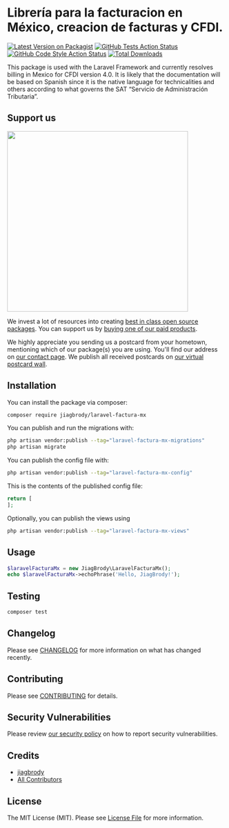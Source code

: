 # Librería para la facturacion en México, creacion de facturas y CFDI.

[![Latest Version on Packagist](https://img.shields.io/packagist/v/jiagbrody/laravel-factura-mx.svg?style=flat-square)](https://packagist.org/packages/jiagbrody/laravel-factura-mx)
[![GitHub Tests Action Status](https://img.shields.io/github/actions/workflow/status/jiagbrody/laravel-factura-mx/run-tests.yml?branch=main&label=tests&style=flat-square)](https://github.com/jiagbrody/laravel-factura-mx/actions?query=workflow%3Arun-tests+branch%3Amain)
[![GitHub Code Style Action Status](https://img.shields.io/github/actions/workflow/status/jiagbrody/laravel-factura-mx/fix-php-code-style-issues.yml?branch=main&label=code%20style&style=flat-square)](https://github.com/jiagbrody/laravel-factura-mx/actions?query=workflow%3A"Fix+PHP+code+style+issues"+branch%3Amain)
[![Total Downloads](https://img.shields.io/packagist/dt/jiagbrody/laravel-factura-mx.svg?style=flat-square)](https://packagist.org/packages/jiagbrody/laravel-factura-mx)

This package is used with the Laravel Framework and currently resolves billing in Mexico for CFDI version 4.0. It is likely that the documentation will be based on Spanish since it is the native language for technicalities and others according to what governs the SAT “Servicio de Administración Tributaria”.

## Support us

[<img src="https://github-ads.s3.eu-central-1.amazonaws.com/laravel-factura-mx.jpg?t=1" width="419px" />](https://spatie.be/github-ad-click/laravel-factura-mx)

We invest a lot of resources into creating [best in class open source packages](https://spatie.be/open-source). You can support us by [buying one of our paid products](https://spatie.be/open-source/support-us).

We highly appreciate you sending us a postcard from your hometown, mentioning which of our package(s) you are using. You'll find our address on [our contact page](https://spatie.be/about-us). We publish all received postcards on [our virtual postcard wall](https://spatie.be/open-source/postcards).

## Installation

You can install the package via composer:

```bash
composer require jiagbrody/laravel-factura-mx
```

You can publish and run the migrations with:

```bash
php artisan vendor:publish --tag="laravel-factura-mx-migrations"
php artisan migrate
```

You can publish the config file with:

```bash
php artisan vendor:publish --tag="laravel-factura-mx-config"
```

This is the contents of the published config file:

```php
return [
];
```

Optionally, you can publish the views using

```bash
php artisan vendor:publish --tag="laravel-factura-mx-views"
```

## Usage

```php
$laravelFacturaMx = new JiagBrody\LaravelFacturaMx();
echo $laravelFacturaMx->echoPhrase('Hello, JiagBrody!');
```

## Testing

```bash
composer test
```

## Changelog

Please see [CHANGELOG](CHANGELOG.md) for more information on what has changed recently.

## Contributing

Please see [CONTRIBUTING](CONTRIBUTING.md) for details.

## Security Vulnerabilities

Please review [our security policy](../../security/policy) on how to report security vulnerabilities.

## Credits

- [jiagbrody](https://github.com/jiagbrody)
- [All Contributors](../../contributors)

## License

The MIT License (MIT). Please see [License File](LICENSE.md) for more information.
